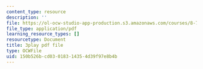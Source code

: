 ```yaml
---
content_type: resource
description: ''
file: https://ol-ocw-studio-app-production.s3.amazonaws.com/courses/8-701-introduction-to-nuclear-and-particle-physics-fall-2020/150b526bcd03018314354d39f97e8b4b_bltHh3K2_Gs.pdf
file_type: application/pdf
learning_resource_types: []
resourcetype: Document
title: 3play pdf file
type: OCWFile
uid: 150b526b-cd03-0183-1435-4d39f97e8b4b
---
```

